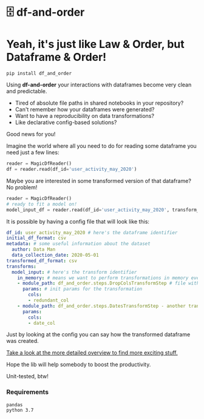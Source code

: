 # 🗄️ df-and-order 
# Yeah, it's just like Law & Order, but Dataframe & Order!

```
pip install df_and_order
```

Using **df-and-order** your interactions with dataframes become very clean and predictable.

- Tired of absolute file paths in shared notebooks in your repository?
- Can't remember how your dataframes were generated?
- Want to have a reproducibility on data transformations?
- Like declarative config-based solutions?

Good news for you!

Imagine the world where all you need to do for reading some dataframe you need just a few lines:

```python
reader = MagicDfReader()
df = reader.read(df_id='user_activity_may_2020')
```

Maybe you are interested in some transformed version of that dataframe? No problem!

```python
reader = MagicDfReader()
# ready to fit a model on!
model_input_df = reader.read(df_id='user_activity_may_2020', transform_id='model_input')
```

It is possible by having a config file that will look like this:
```yaml
df_id: user_activity_may_2020 # here's the dataframe identifier
initial_df_format: csv
metadata: # some useful information about the dataset
  author: Data Man
  data_collection_date: 2020-05-01
transformed_df_format: csv
transforms:
  model_input: # here's the transform identifier
    in_memory: # means we want to perform transformations in memory every time we calling it, permanent transforms are supported as well
    - module_path: df_and_order.steps.DropColsTransformStep # file with the transformation's code
      params: # init params for the transformation
        cols:
        - redundant_col
    - module_path: df_and_order.steps.DatesTransformStep - another transformation
      params:
        cols:
        - date_col
```

Just by looking at the config you can say how the transformed dataframe was created.

[Take a look at the more detailed overview to find more exciting stuff.](https://github.com/ityutin/df-and-order/blob/master/examples/How-To.ipynb)

Hope the lib will help somebody to boost the productivity.

Unit-tested, btw!

### Requirements
```
pandas
python 3.7
``` 
